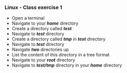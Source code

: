 ### Linux - Class exercise 1 

- Open a terminal
- Navigate to your ***home*** directory
- Create a directory called ***test***
- Navigate to ***test*** directory
- Create a directory called ***tmp*** in ***test*** directory
- Navigate to ***test*** directory
- Navigate ***two*** directories up
- List the content of this directory in a tree format
- Navigate to your ***root*** directory
- Navigate to ***test/tmp*** directory in your ***home*** directory
